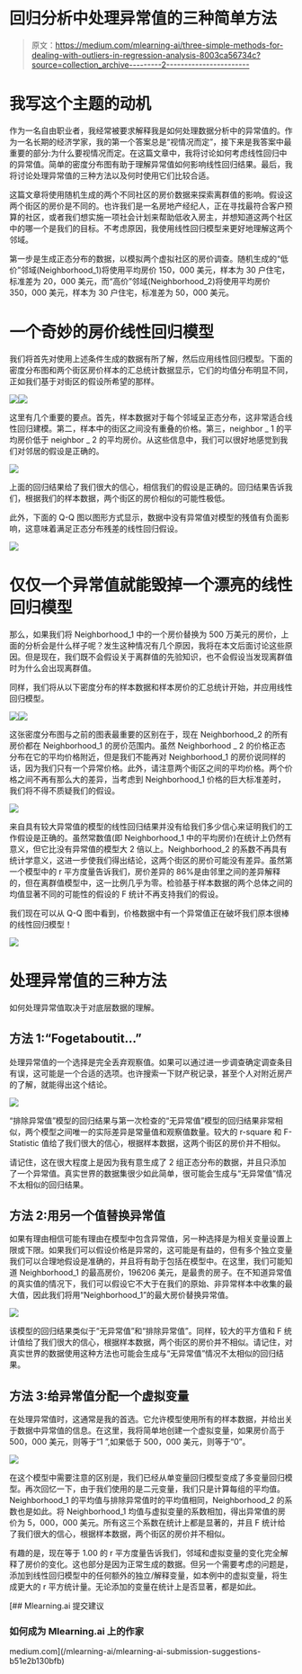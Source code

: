 # 回归分析中处理异常值的三种简单方法

> 原文：<https://medium.com/mlearning-ai/three-simple-methods-for-dealing-with-outliers-in-regression-analysis-8003ca56734c?source=collection_archive---------2----------------------->

# **我写这个主题的动机**

作为一名自由职业者，我经常被要求解释我是如何处理数据分析中的异常值的。作为一名长期的经济学家，我的第一个答案总是“视情况而定”，接下来是我答案中最重要的部分:为什么要视情况而定。在这篇文章中，我将讨论如何考虑线性回归中的异常值。简单的密度分布图有助于理解异常值如何影响线性回归结果。最后，我将讨论处理异常值的三种方法以及何时使用它们比较合适。

这篇文章将使用随机生成的两个不同社区的房价数据来探索离群值的影响。假设这两个街区的房价是不同的。也许我们是一名房地产经纪人，正在寻找最符合客户预算的社区，或者我们想实施一项社会计划来帮助低收入房主，并想知道这两个社区中的哪一个是我们的目标。不考虑原因，我使用线性回归模型来更好地理解这两个邻域。

第一步是生成正态分布的数据，以模拟两个虚拟社区的房价调查。随机生成的“低价”邻域(Neighborhood_1)将使用平均房价 150，000 美元，样本为 30 户住宅，标准差为 20，000 美元，而“高价”邻域(Neighborhood_2)将使用平均房价 350，000 美元，样本为 30 户住宅，标准差为 50，000 美元。

# **一个奇妙的房价线性回归模型**

我们将首先对使用上述条件生成的数据有所了解，然后应用线性回归模型。下面的密度分布图和两个街区房价样本的汇总统计数据显示，它们的均值分布明显不同，正如我们基于对街区的假设所希望的那样。

![](img/992f69d1f6137a828b738cf0b4d5cd13.png)![](img/fa6010a938853f909d91dc5a38f64a45.png)

这里有几个重要的要点。首先，样本数据对于每个邻域呈正态分布，这非常适合线性回归建模。第二，样本中的街区之间没有重叠的价格。第三，neighbor _ 1 的平均房价低于 neighbor _ 2 的平均房价。从这些信息中，我们可以很好地感觉到我们对邻居的假设是正确的。

![](img/48d28b350e4479c204166237c4076c19.png)

上面的回归结果给了我们很大的信心，相信我们的假设是正确的。回归结果告诉我们，根据我们的样本数据，两个街区的房价相似的可能性极低。

此外，下面的 Q-Q 图以图形方式显示，数据中没有异常值对模型的残值有负面影响，这意味着满足正态分布残差的线性回归假设。

![](img/beb95880bd166c9304696a560c62c7d9.png)

# 仅仅一个异常值就能毁掉一个漂亮的线性回归模型

那么，如果我们将 Neighborhood_1 中的一个房价替换为 500 万美元的房价，上面的分析会是什么样子呢？发生这种情况有几个原因，我将在本文后面讨论这些原因。但是现在，我们既不会假设关于离群值的先验知识，也不会假设当发现离群值时为什么会出现离群值。

同样，我们将从以下密度分布的样本数据和样本房价的汇总统计开始，并应用线性回归模型。

![](img/f283908c292e148615f1aeac8c1b113d.png)![](img/fe35c9400286af4e9438f6a9a38626f6.png)

这张密度分布图与之前的图表最重要的区别在于，现在 Neighborhood_2 的所有房价都在 Neighborhood_1 的房价范围内。虽然 Neighborhood _ 2 的价格正态分布在它的平均价格附近，但是我们不能再对 Neighborhood_1 的房价说同样的话，因为我们只有一个异常价格。此外，请注意两个街区之间的平均价格。两个价格之间不再有那么大的差异，当考虑到 Neighborhood_1 价格的巨大标准差时，我们将不得不质疑我们的假设。

![](img/7f4d3b0f6ab5e6b8c25d7221b6eb9983.png)

来自具有较大异常值的模型的线性回归结果并没有给我们多少信心来证明我们的工作假设是正确的。虽然常数值(即 Neighborhood_1 中的平均房价)在统计上仍然有意义，但它比没有异常值的模型大 2 倍以上。Neighborhood_2 的系数不再具有统计学意义，这进一步使我们得出结论，这两个街区的房价可能没有差异。虽然第一个模型中的 r 平方度量告诉我们，房价差异的 86%是由邻里之间的差异解释的，但在离群值模型中，这一比例几乎为零。检验基于样本数据的两个总体之间的均值显著不同的可能性的假设的 F 统计不再支持我们的假设。

我们现在可以从 Q-Q 图中看到，价格数据中有一个异常值正在破坏我们原本很棒的线性回归模型！

![](img/a02fa7cf452bb54c9f42e9d16c69f24b.png)

# 处理异常值的三种方法

如何处理异常值取决于对底层数据的理解。

## 方法 1:“Fogetaboutit…”

处理异常值的一个选择是完全丢弃观察值。如果可以通过进一步调查确定调查条目有误，这可能是一个合适的选项。也许搜索一下财产税记录，甚至个人对附近房产的了解，就能得出这个结论。

![](img/2137bdc22503e2da3099f078a1bb7cbe.png)

“排除异常值”模型的回归结果与第一次检查的“无异常值”模型的回归结果非常相似，两个模型之间唯一的实际差异是常量值和观察值数量。较大的 r-square 和 F-Statistic 值给了我们很大的信心，根据样本数据，这两个街区的房价并不相似。

请记住，这在很大程度上是因为我有意生成了 2 组正态分布的数据，并且只添加了一个异常值。真实世界的数据集很少如此简单，很可能会生成与“无异常值”情况不太相似的回归结果。

## 方法 2:用另一个值替换异常值

如果有理由相信可能有理由在模型中包含异常值，另一种选择是为相关变量设置上限或下限。如果我们可以假设价格是异常的，这可能是有益的，但有多个独立变量我们可以合理地假设是准确的，并且将有助于包括在模型中。在这里，我们可能知道 Neighborhood_1 的最高房价，196206 美元，是最贵的房子。在不知道异常值的真实值的情况下，我们可以假设它不大于在我们的原始、非异常样本中收集的最大值，因此我们将用“Neighborhood_1”的最大房价替换异常值。

![](img/7d1cacdd6e28232fc2cb8473380df9fc.png)

该模型的回归结果类似于“无异常值”和“排除异常值”。同样，较大的平方值和 F 统计值给了我们很大的信心，根据样本数据，两个街区的房价并不相似。请记住，对真实世界的数据使用这种方法也可能会生成与“无异常值”情况不太相似的回归结果。

## 方法 3:给异常值分配一个虚拟变量

在处理异常值时，这通常是我的首选。它允许模型使用所有的样本数据，并给出关于数据中异常值的信息。在这里，我将简单地创建一个虚拟变量，如果房价高于 500，000 美元，则等于“1 ”,如果低于 500，000 美元，则等于“0”。

![](img/07192595be34d6355b2247afb3da5451.png)

在这个模型中需要注意的区别是，我们已经从单变量回归模型变成了多变量回归模型。再次回忆一下，由于我们使用的是二元变量，我们只是计算每组的平均值。Neighborhood_1 的平均值与排除异常值时的平均值相同，Neighborhood_2 的系数也是如此。将 Neighborhood_1 均值与虚拟变量的系数相加，得出异常值的房价为 5，000，000 美元。所有这三个系数在统计上都是显著的，并且 F 统计给了我们很大的信心，根据样本数据，两个街区的房价并不相似。

有趣的是，现在等于 1.00 的 r 平方度量告诉我们，邻域和虚拟变量的变化完全解释了房价的变化。这也部分是因为正常生成的数据。但另一个需要考虑的问题是，添加到线性回归模型中的任何额外的独立/解释变量，如本例中的虚拟变量，将生成更大的 r 平方统计量。无论添加的变量在统计上是否显著，都是如此。

[](/mlearning-ai/mlearning-ai-submission-suggestions-b51e2b130bfb) [## Mlearning.ai 提交建议

### 如何成为 Mlearning.ai 上的作家

medium.com](/mlearning-ai/mlearning-ai-submission-suggestions-b51e2b130bfb)